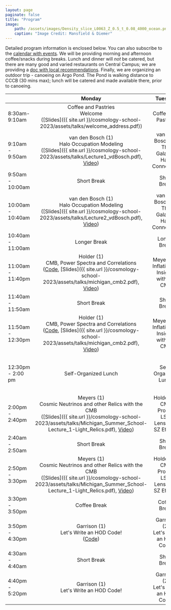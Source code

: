 ```yaml
---
layout: page
paginate: false
title: "Program"
image:
    path: /assets/images/Density_slice_L0063_Z_0.5_t_0.08_4000_ocean.png
    caption: "Image Credit: Mansfield & Diemer"
---
```


Detailed program information is enclosed below. You can also subscribe to the [calendar with events](https://calendar.google.com/calendar/embed?src=c_309c07f23260af54e51cf9252b01a3793dd9d53a86601722d36605ef272db88b%40group.calendar.google.com&ctz=America%2FNew_York). We will be providing morning and afternoon coffee/snacks during breaks. Lunch and dinner will *not* be catered, but there are many good and varied restaurants on Central Campus; we are providing a [doc with local recommendations](https://docs.google.com/document/d/1m9LPu9BdRdXluJlyFg-gHIzmNICdsXhO/edit?usp=sharing&ouid=107916546578111437896&rtpof=true&sd=true). Finally, we are organizing an outdoor trip - canoeing on Argo Pond. The Pond is walking distance to CCCB (30 mins max); lunch will be catered and made available there, prior to canoeing.

&nbsp; |Monday | Tuesday | Wednesday | Thursday | Friday
-------|:-----:|:-----:|:-----:|:-----:|:-----:
8:30am- 9:10am | Coffee and Pastries <br> Welcome <br> ([Slides]({{ site.url }}/cosmology-school-2023/assets/talks/welcome_address.pdf))| Coffee and Pastries | Coffee and Pastries | Coffee and Pastries | Coffee and Pastries
9:10am - 9:50am | van den Bosch (1) <br> Halo Occupation Modeling <br> ([Slides]({{ site.url }}/cosmology-school-2023/assets/talks/Lecture1_vdBosch.pdf), [Video](https://www.youtube.com/watch?v=KwfFp9b7tBM)) | van den Bosch (2) <br> The Galaxy-Halo Connection | Bernstein (1) <br> Weak Gravitational Lensing:  Theory | Ferreira (1) <br> Dark Matter Models | Gluscevic (1) <br> Cosmological Probes  of Dark Matter
9:50am - 10:00am | Short Break | Short Break | Short Break | Short Break | Short Break
10:00am - 10:40am | van den Bosch (1) <br> Halo Occupation Modeling <br> ([Slides]({{ site.url }}/cosmology-school-2023/assets/talks/Lecture2_vdBosch.pdf), [Video](https://www.youtube.com/watch?v=KwfFp9b7tBM)) | van den Bosch (2) <br> The Galaxy-Halo Connection | Bernstein (1) <br> Weak Gravitational Lensing:  Theory | Ferreira (1) <br> Dark matter Models | Gluscevic (1) <br> Cosmological Probes of Dark Matter
10:40am - 11:00am | Longer Break | Longer Break | Longer Break | Longer Break | Longer Break
11:00am - 11:40pm | Holder (1) <br> CMB, Power Spectra and Correlations <br> ([Code](https://colab.research.google.com/drive/1eTdIY2EUTv1WDJIHs_vdOZ3dsVQV8mXa?usp=sharing), [Slides]({{ site.url }}/cosmology-school-2023/assets/talks/michigan_cmb2.pdf), [Video](https://www.youtube.com/watch?v=biMk2WkntJ0)) | Meyers (2) <br> Inflationary Insights with the CMB | Ishida (1) <br> Can ML Solve my Problem? | Bernstein (2) <br> Weak Gravitational Lensing: Measurements | Pogosian (2) Dark Energy and Modified Gravity
11:40am - 11:50am | Short Break | Short Break | Short Break | Short Break | Short Break
11:50am - 12:30pm | Holder (1) <br> CMB, Power Spectra and Correlations <br> ([Code](https://colab.research.google.com/drive/1eTdIY2EUTv1WDJIHs_vdOZ3dsVQV8mXa?usp=sharing), [Slides]({{ site.url }}/cosmology-school-2023/assets/talks/michigan_cmb2.pdf), [Video](https://www.youtube.com/watch?v=biMk2WkntJ0)) | Meyers (2) <br> Inflationary Insights with the CMB | Ishida (1) <br> Can ML Solve my Problem? | Bernstein (2) <br> Weak Gravitational Lensing: Measurements | Pogosian (2) <br> Dark Energy and Modified Gravity
12:30pm - 2:00 pm | Self-Organized Lunch | Self-Organized Lunch | Kayaking Trip with Lunch Boxes Waiting for Pickup | Self-Organized Lunch | Self-Organized Lunch
2:00pm - 2:40pm | Meyers (1) <br> Cosmic Neutrinos and other Relics with the CMB <br> ([Slides]({{ site.url }}/cosmology-school-2023/assets/talks/Michigan_Summer_School-Lecture_1-Light_Relics.pdf), [Video](https://www.youtube.com/watch?v=-oVTdhR_WSk)) | Holder (2) <br> CMB Probes LSS: Lensing & SZ Effects | Kayaking Trip | Pogosian (1) <br> Dark Energy and Modified Gravity | Ferreira (2) <br> Dark Matter Models
2:40am - 2:50am | Short Break | Short Break | Kayaking Trip | Short Break | Short Break
2:50pm - 3:30pm | Meyers (1) <br> Cosmic Neutrinos and other Relics with the CMB <br> ([Slides]({{ site.url }}/cosmology-school-2023/assets/talks/Michigan_Summer_School-Lecture_1-Light_Relics.pdf), [Video](https://www.youtube.com/watch?v=-oVTdhR_WSk)) | Holder (2) <br> CMB Probes LSS: Lensing & SZ Effects | Kayaking Trip | Pogosian (1) <br> Dark Energy and Modified Gravity | Ferreira (2) <br> Dark Matter Models
3:30pm - 3:50pm | Coffee Break | Coffee Break | Kayaking Trip | Coffee Break | Coffee Break
3:50pm - 4:30pm | Garrison (1) <br> Let's Write an HOD Code! <br> ([Code](https://colab.research.google.com/drive/1WuKCpfvWUbpb-nyx00NIASd2Rf7Dt0JK?usp=sharing)) | Garrison (2) <br> Let's Write an HOD Code! | Kayaking Trip | Ishida (2) <br> Human in the Loop:  Active Learning for Astronomy | Gluscevic (2) <br> Cosmological Probes  of Dark Matter
4:30am - 4:40am | Short Break | Short Break | Kayaking Trip | Short Break | Short Break
4:40pm - 5:20pm | Garrison (1) <br> Let's Write an HOD Code! | Garrison (2) <br> Let's Write an HOD Code! | Kayaking Trip | Ishida (2) Human in the Loop: Active Learning for Astronomy | Gluscevic (2) <br> Cosmological Probes of Dark Matter
